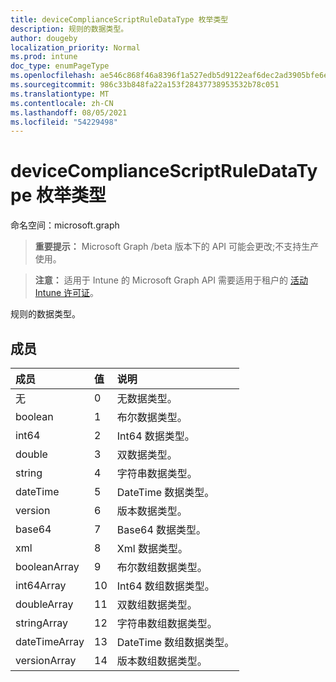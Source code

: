 ```yaml
---
title: deviceComplianceScriptRuleDataType 枚举类型
description: 规则的数据类型。
author: dougeby
localization_priority: Normal
ms.prod: intune
doc_type: enumPageType
ms.openlocfilehash: ae546c868f46a8396f1a527edb5d9122eaf6dec2ad3905bfe6ef4eb6aba1ecfb
ms.sourcegitcommit: 986c33b848fa22a153f28437738953532b78c051
ms.translationtype: MT
ms.contentlocale: zh-CN
ms.lasthandoff: 08/05/2021
ms.locfileid: "54229498"
---
```

# <a name="devicecompliancescriptruledatatype-enum-type"></a>deviceComplianceScriptRuleDataType 枚举类型

命名空间：microsoft.graph

> **重要提示：** Microsoft Graph /beta 版本下的 API 可能会更改;不支持生产使用。

> **注意：** 适用于 Intune 的 Microsoft Graph API 需要适用于租户的 [活动 Intune 许可证](https://go.microsoft.com/fwlink/?linkid=839381)。

规则的数据类型。

## <a name="members"></a>成员
|成员|值|说明|
|:---|:---|:---|
|无|0|无数据类型。|
|boolean|1 |布尔数据类型。|
|int64|2 |Int64 数据类型。|
|double|3 |双数据类型。|
|string|4 |字符串数据类型。|
|dateTime|5 |DateTime 数据类型。|
|version|6 |版本数据类型。|
|base64|7 |Base64 数据类型。|
|xml|8 |Xml 数据类型。|
|booleanArray|9 |布尔数组数据类型。|
|int64Array|10 |Int64 数组数据类型。|
|doubleArray|11 |双数组数据类型。|
|stringArray|12 |字符串数组数据类型。|
|dateTimeArray|13 |DateTime 数组数据类型。|
|versionArray|14 |版本数组数据类型。|





